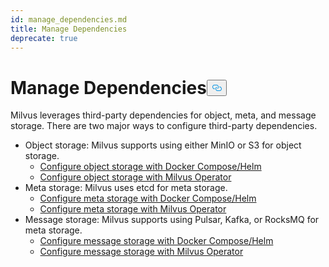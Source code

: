 ```yaml
---
id: manage_dependencies.md
title: Manage Dependencies
deprecate: true
---
```


<h1 id="Manage-Dependencies" class="common-anchor-header">Manage Dependencies<button data-href="#Manage-Dependencies" class="anchor-icon" translate="no">
      <svg translate="no"
        aria-hidden="true"
        focusable="false"
        height="20"
        version="1.1"
        viewBox="0 0 16 16"
        width="16"
      >
        <path
          fill="#0092E4"
          fill-rule="evenodd"
          d="M4 9h1v1H4c-1.5 0-3-1.69-3-3.5S2.55 3 4 3h4c1.45 0 3 1.69 3 3.5 0 1.41-.91 2.72-2 3.25V8.59c.58-.45 1-1.27 1-2.09C10 5.22 8.98 4 8 4H4c-.98 0-2 1.22-2 2.5S3 9 4 9zm9-3h-1v1h1c1 0 2 1.22 2 2.5S13.98 12 13 12H9c-.98 0-2-1.22-2-2.5 0-.83.42-1.64 1-2.09V6.25c-1.09.53-2 1.84-2 3.25C6 11.31 7.55 13 9 13h4c1.45 0 3-1.69 3-3.5S14.5 6 13 6z"
        ></path>
      </svg>
    </button></h1><p>Milvus leverages third-party dependencies for object, meta, and message storage. There are two major ways to configure third-party dependencies.</p>
<ul>
<li>Object storage: Milvus supports using either MinIO or S3 for object storage.
<ul>
<li><a href="/docs/zh/deploy_s3.md">Configure object storage with Docker Compose/Helm</a></li>
<li><a href="/docs/zh/object_storage_operator.md">Configure object storage with Milvus Operator</a></li>
</ul></li>
<li>Meta storage: Milvus uses etcd for meta storage.
<ul>
<li><a href="/docs/zh/deploy_etcd.md">Configure meta storage with Docker Compose/Helm</a></li>
<li><a href="/docs/zh/meta_storage_operator.md">Configure meta storage with Milvus Operator</a></li>
</ul></li>
<li>Message storage: Milvus supports using Pulsar, Kafka, or RocksMQ for meta storage.
<ul>
<li><a href="/docs/zh/deploy_pulsar.md">Configure message storage with Docker Compose/Helm</a></li>
<li><a href="/docs/zh/message_storage_operator.md">Configure message storage with Milvus Operator</a></li>
</ul></li>
</ul>
